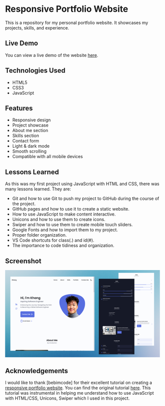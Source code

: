 # Responsive Portfolio Website

This is a repository for my personal portfolio website. It showcases my projects, skills, and experience.

## Live Demo

You can view a live demo of the website [here](https://khangvu0.github.io.).

## Technologies Used

- HTML5
- CSS3
- JavaScript

## Features

- Responsive design
- Project showcase
- About me section
- Skills section
- Contact form
- Light & dark mode
- Smooth scrolling
- Compatible with all mobile devices

## Lessons Learned

As this was my first project using JavaScript with HTML and CSS, there was many lessons learned. They are:

- Git and how to use Git to push my project to GitHub during the course of the project. 
- GitHub pages and how to use it to create a static website.
- How to use JavaScript to make content interactive.
- Unicons and how to use them to create icons.
- Swiper and how to use them to create mobile touch sliders.
- Google Fonts and how to import them to my project.
- Proper folder organization.
- VS Code shortcuts for class(.) and id(#).
- The importance to code tidiness and organization.

## Screenshot

![Screenshot 1](/preview.png)

## Acknowledgements

I would like to thank [bebimcode] for their excellent tutorial on creating a [responsive portfolio website](https://github.com/bedimcode/responsive-portfolio-website-Alexa). You can find the original tutorial [here](https://www.youtube.com/watch?v=27JtRAI3QO8). This tutorial was instrumental in helping me understand how to use JavaScript with HTML/CSS, Unicons, Swiper which I used in this project.
